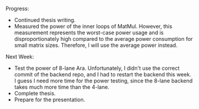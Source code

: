 Progress:

* Continued thesis writing.
* Measured the power of the inner loops of MatMul. However, this measurement represents the worst-case power usage and is disproportionately high compared to the average power consumption for small matrix sizes. Therefore, I will use the average power instead.


Next Week:

* Test the power of 8-lane Ara. Unfortunately, I didn't use the correct commit of the backend repo, and I had to restart the backend this week. I guess I need more time for the power testing, since the 8-lane backend takes much more time than the 4-lane. 
* Complete thesis.
* Prepare for the presentation.
